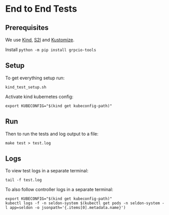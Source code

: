 # End to End Tests

## Prerequisites
We use [Kind](https://github.com/kubernetes-sigs/kind), [S2I](https://github.com/openshift/source-to-image) and [Kustomize](https://github.com/kubernetes-sigs/kustomize/blob/master/docs/INSTALL.md).

Install ```python -m pip install grpcio-tools```

## Setup
To get everything setup run:

```
kind_test_setup.sh
```

Activate kind kubernetes config:

```
export KUBECONFIG="$(kind get kubeconfig-path)"
```

## Run
Then to run the tests and log output to a file:

```
make test > test.log
```

## Logs
To view test logs in a separate terminal:
```
tail -f test.log
```

To also follow controller logs in a separate terminal:
```
export KUBECONFIG="$(kind get kubeconfig-path)"
kubectl logs -f -n seldon-system $(kubectl get pods -n seldon-system -l app=seldon -o jsonpath='{.items[0].metadata.name}')
```
